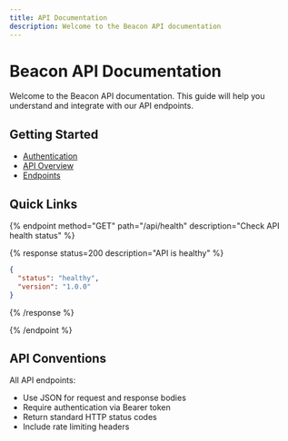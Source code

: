 ```yaml
---
title: API Documentation
description: Welcome to the Beacon API documentation
---
```


# Beacon API Documentation

Welcome to the Beacon API documentation. This guide will help you understand and integrate with our API endpoints.

## Getting Started

- [Authentication](/docs/auth)
- [API Overview](/docs/overview)
- [Endpoints](/docs/endpoints)

## Quick Links

{% endpoint method="GET" path="/api/health" description="Check API health status" %}

{% response status=200 description="API is healthy" %}
```json
{
  "status": "healthy",
  "version": "1.0.0"
}
```
{% /response %}

{% /endpoint %}

## API Conventions

All API endpoints:
- Use JSON for request and response bodies
- Require authentication via Bearer token
- Return standard HTTP status codes
- Include rate limiting headers

